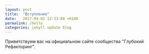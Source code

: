 ```yaml
---
layout: post
title:  "Вступление"
date:   2017-04-02 12:33:08 +0100
permalink: /hello
categories: jekyll update blog
---
```


Приветствуем вас на официальном сайте сообщества "Глубокий Рефакторинг".
